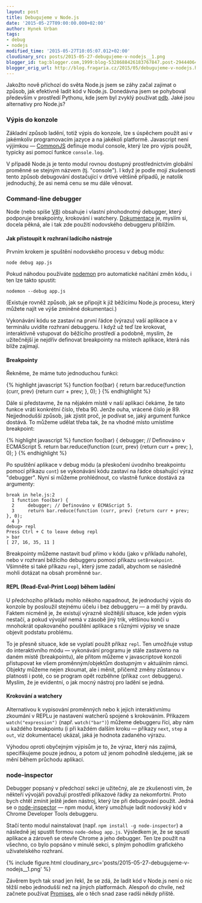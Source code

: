 ```yaml
---
layout: post
title: Debugujeme v Node.js
date: '2015-05-27T09:00:00.000+02:00'
author: Hynek Urban
tags:
- debug
- nodejs
modified_time: '2015-05-27T10:05:07.012+02:00'
cloudinary_src: posts/2015-05-27-debugujeme-v-nodejs__1.png
blogger_id: tag:blogger.com,1999:blog-5328688426183767847.post-2944406495491192110
blogger_orig_url: http://blog.fragaria.cz/2015/05/debugujeme-v-nodejs.html
---
```


Jakožto nově příchozí do světa Node.js jsem se záhy začal zajímat o
způsob, jak efektivně ladit kód v Node.js. Donedávna jsem se pohyboval
především v prostředí Pythonu, kde jsem byl zvyklý používat
[pdb](https://docs.python.org/3/library/pdb.html). Jaké jsou alternativy
pro Node.js?

### Výpis do konzole

Základní způsob ladění, totiž výpis do konzole, lze s úspěchem použít
asi v jakémkoliv programovacím jazyce a na jakékoli platformě.
Javascript není výjimkou — [CommonJS](http://www.commonjs.org/) definuje
modul console, který lze pro výpis použít, typicky asi pomocí funkce
`console.log`.

V případě Node.js je tento modul rovnou dostupný prostřednictvím
globální proměnné se stejným názvem (tj. "console"). I když je podle
mojí zkušenosti tento způsob debugování dostačující v drtivé většině
případů, je natolik jednoduchý, že asi nemá cenu se mu dále věnovat.

### Command-line debugger

Node (nebo spíše
[V8](https://en.wikipedia.org/wiki/V8_%28JavaScript_engine%29)) obsahuje
i vlastní plnohodnotný debugger, který podporuje breakpointy, krokování
i watchery.
[Dokumentace](https://nodejs.org/api/debugger.html#debugger_watchers)
je, myslím si, docela pěkná, ale i tak zde použití nodovského debuggeru
přiblížím.

#### Jak přistoupit k rozhraní ladícího nástroje

Prvním krokem je spuštění nodovského procesu v debug módu:

    node debug app.js

Pokud náhodou používáte [nodemon](https://github.com/remy/nodemon) pro
automatické načítání změn kódu, i ten lze takto spustit:

    nodemon --debug app.js

(Existuje rovněž způsob, jak se připojit k již běžícímu Node.js procesu,
který můžete najít ve výše zmíněné dokumentaci.)

Vykonávání kódu se zastaví na první řádce (výrazu) vaší aplikace a v
terminálu uvidíte rozhraní debuggeru. I když už teď lze krokovat,
interaktivně vstupovat do běžícího prostředí a podobně, myslím, že
užitečnější je nejdřív definovat breakpointy na místech aplikace,
která nás blíže zajímají.

#### Breakpointy

Řekněme, že máme tuto jednoduchou funkci:

{% highlight javascript %}
function foo(bar) {
    return bar.reduce(function (curr, prev) {return curr + prev; }, 0);
}
{% endhighlight %}

Dále si představme, že na nějakém místě v naší aplikaci čekáme, že tato
funkce vrátí konkrétní číslo, třeba 90. Jenže ouha, vrácené číslo je 89.
Nejjednodušší způsob, jak zjistit proč, je podívat se, jaký argument
funkce dostává. To můžeme udělat třeba tak, že na vhodné místo umístíme
breakpoint:

{% highlight javascript %}
function foo(bar) {
    debugger; // Definováno v ECMAScript 5.
    return bar.reduce(function (curr, prev) {return curr + prev; }, 0);
}
{% endhighlight %}

Po spuštění aplikace v debug módu (a přeskočení úvodního breakpointu
pomocí příkazu `cont`) se vykonávání kódu zastaví na řádce obsahující
výraz "debugger". Nyní si můžeme prohlédnout, co vlastně funkce dostává
za argumenty:

    break in hele.js:2
      1 function foo(bar) {
      2     debugger; // Definováno v ECMAScript 5.
      3     return bar.reduce(function (curr, prev) {return curr + prev; }, 0);
      4 }
    debug> repl
    Press Ctrl + C to leave debug repl
    > bar
    [ 27, 16, 35, 11 ]

Breakpointy můžeme nastavit buď přímo v kódu (jako v příkladu nahoře),
nebo v rozhraní běžícího debuggeru pomocí příkazu `setBreakpoint`.
Všimněte si také příkazu `repl`, který jsme zadali, abychom se
následně mohli dotázat na obsah proměnné `bar`.

#### REPL (Read-Eval-Print Loop) během ladění

U předchozího příkladu mohlo někoho napadnout, že jednoduchý výpis do
konzole by posloužil stejnému účelu i bez debuggeru — a měl by pravdu.
Faktem nicméně je, že existují výrazně složitější situace, kde jeden
výpis nestačí, a pokud vývojář nemá v zásobě jiný trik, většinou končí
u mnohokrát opakovaného pouštění aplikace s různými výpisy ve snaze
objevit podstatu problému.

To je přesně situace, kde se vyplatí použít příkaz `repl`. Ten umožňuje
vstup do interaktivního módu — vykonávání programu je stále zastaveno na
daném místě (breakpointu), ale přitom můžeme v javascriptové konzoli
přistupovat ke všem proměnným/objektům dostupným v aktuálním rámci.
Objekty můžeme nejen zkoumat, ale i měnit, přičemž změny zůstanou v
platnosti i poté, co se program opět rozběhne (příkaz `cont` debuggeru).
Myslím, že je evidentní, o jak mocný nástroj pro ladění se jedná.

#### Krokování a watchery

Alternativou k vypisování proměnných nebo k jejich interaktivnímu
zkoumání v REPLu je nastavení watcherů spojené s krokováním. Příkazem
`watch("expression")` (např. `watch("bar")`) můžeme debuggeru říci, aby
nám u každého breakpointu (i při každém dalším kroku — příkazy `next`,
`step` a `out`, viz dokumentace) ukázal, jaká je hodnota zadaného
výrazu.

Výhodou oproti obyčejným výpisům je to, že výraz, který nás zajímá,
specifikujeme pouze jednou, a potom už jenom pohodlně sledujeme, jak se
mění během průchodu aplikací.

### node-inspector

Debugger popsaný v předchozí sekci je užitečný, ale ze zkušenosti vím,
že někteří vývojáři považují prostředí příkazové řádky za nekomfortní.
Proto bych chtěl zmínit ještě jeden nástroj, který lze při debugování
použít. Jedná se o
[node-inspector](https://github.com/node-inspector/node-inspector) — npm
modul, který umožňuje ladit nodovský kód v Chrome Developer Tools
debuggeru.

Stačí tento modul nainstalovat (např. `npm install -g node-inspector`) a
následně jej spustit formou `node-debug app.js`. Výsledkem je, že se
spustí aplikace a zároveň se otevře Chrome a jeho debugger. Ten lze
použít na všechno, co bylo popsáno v minulé sekci, s plným pohodlím
grafického uživatelského
rozhraní.

{% include figure.html cloudinary_src='posts/2015-05-27-debugujeme-v-nodejs__1.png' %}

Závěrem bych tak snad jen řekl, že se zdá, že ladit kód v Node.js není o
nic těžší nebo jednodušší než na jiných platformách. Alespoň do chvíle,
než začnete používat
[Promises](http://www.html5rocks.com/en/tutorials/es6/promises/), ale o
těch snad zase radši někdy příště.
